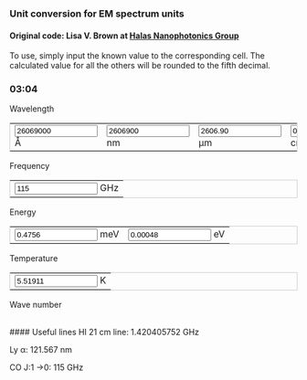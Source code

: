 ### Unit conversion for EM spectrum units
#### Original code: Lisa V. Brown at <a href="http://halas.rice.edu/conversions" target="blank">Halas Nanophotonics Group</a>
To use, simply input the known value to the corresponding cell. The calculated value for all the others will be rounded to the fifth decimal.

### 03:04

<form name="conversion">
Wavelength
<table cellpadding="2" align="center" style="border-width:1px" bordercolor="#CCCCCC">
<tr>
<td><input name="A" onkeyup="angstrom_to_all(false, false)" value="26069000" size="15"> &#8491; </td>          
<td><input name="nm" onkeyup="nmconvert()" value="2606900" size="15"> nm </td>
<td><input name="um" onkeyup="umconvert()" value="2606.90" size="15"> &#181;m </td>
<td><input name="cm" onkeyup="cmconvert()" value="0.26069" size="15"> cm </td>
</tr></table>
Frequency
<table cellpadding="2" align="center" style="border-width:1px" bordercolor="#CCCCCC">
<tr>
<td><input name="GHz" onkeyup="GHzconvert()" value="115" size="15"> GHz </td>
</tr></table>
Energy
<table cellpadding="2" align="center" style="border-width:1px" bordercolor="#CCCCCC">
<tr>
<td><input name="meV" onkeyup="meVconvert()" value="0.4756" size="15"> meV </td>
<td><input name="eV" onkeyup="eVconvert()" value="0.00048" size="15"> eV </td>
</tr></table>
Temperature
<table cellpadding="2" align="center" style="border-width:1px" bordercolor="#CCCCCC">
<tr>
<td><input name="T" onkeyup="Tconvert()" value="5.51911" size="15"> K </td>
</tr></table>
Wave number
</form>

<script language="javascript">
// Defining constants
c=299792458;
h=4.135667516e-15;
hc = h*c;
c_AGHz = 2.99792458e9;
hc_meVA = 1.23984193e7;
kB_eV_K=8.6173303e-5;

function roundfive(num){
return (num.toFixed(5))
}

// Wavelength
function angstrom_to_all(from_E, from_f, nm=true, um=true, cm=true){
with (document.conversion){
if (! from_E) {
    meV.value=(hc_meVA/A.value).toFixed(5);
//    eV.value=roundfive(hc/A.value*(1e10));
//    T.value=roundfive(hc/kB/A.value*(1e10));
}
if (! from_f) {
    GHz.value=(c_AGHz/A.value).toFixed(5);
}
if (nm) {
    nm.value=(A.value*(1e-1)).toFixed(5);
}
if (um) {
    um.value=(A.value*(1e-4)).toFixed(5);
}
if (cm) {
    cm.value=(A.value*(1e-8)).toFixed(5);
}
}}
function nmconvert(){
with (document.conversion){
A.value=(nm.value*10).toFixed(5);
angstrom_to_all(false, false, nm=false);
}}
function umconvert(){
with (document.conversion){
A.value=(um.value*1e4).toFixed(5);
angstrom_to_all(false, false, um=false);
}}
function cmconvert(){
with (document.conversion){
A.value=(cm.value*1e8).toFixed(5);
angstrom_to_all(false, false, cm=false);
}}

function eVconvert(){
with (document.conversion){
meV.value=roundfive(eV.value*(1e3));
T.value=roundfive(eV.value/kB);
GHz.value=roundfive(eV.value/h*(1e-9));
A.value=roundfive(hc/eV.value*(1e10));
nm.value=roundfive(hc/eV.value*(1e9));
um.value=roundfive(hc/eV.value*(1e6));
cm.value=roundfive(hc/eV.value*(1e2));
}}

function meVconvert(){
with (document.conversion){
eV.value=roundfive(meV.value*(1e-3));
GHz.value=roundfive(meV.value/h*(1e-9)*(1e-3));
T.value=roundfive(meV.value/kB*(1e-3));
A.value=roundfive(hc/meV.value*(1e10)*(1e3));
nm.value=roundfive(hc/meV.value*(1e9)*(1e3));
um.value=roundfive(hc/meV.value*(1e6)*(1e3));
cm.value=roundfive(hc/meV.value*(1e2)*(1e3));
}}

function meV_to_all(from_l, from_f){
with (document.conversion){
eV.value=roundfive(meV.value*(1e-3));
GHz.value=roundfive(meV.value/h*(1e-9)*(1e-3));
T.value=roundfive(meV.value/kB*(1e-3));
A.value=roundfive(hc/meV.value*(1e10)*(1e3));
nm.value=roundfive(hc/meV.value*(1e9)*(1e3));
um.value=roundfive(hc/meV.value*(1e6)*(1e3));
cm.value=roundfive(hc/meV.value*(1e2)*(1e3));
}}

function GHzconvert(){
with (document.conversion){
eV.value=roundfive(h*GHz.value*(1e9));
meV.value=roundfive(h*GHz.value*(1e9)*(1e3));
T.value=roundfive(h/kB*GHz.value*(1e9));
A.value=roundfive(c/GHz.value*(1e-9)*(1e10));
nm.value=roundfive(c/GHz.value*(1e-9)*(1e9));
um.value=roundfive(c/GHz.value*(1e-9)*(1e6));
cm.value=roundfive(c/GHz.value*(1e-9)*(1e2));
}}

function Tconvert(){
with (document.conversion){
eV.value=roundfive(kB*T.value);
meV.value=roundfive(kB*T.value*(1e3));
GHz.value=roundfive(kB/h*T.value*(1e-9));
A.value=roundfive(hc/kB/T.value*(1e10));
nm.value=roundfive(hc/kB/T.value*(1e9));
um.value=roundfive(hc/kB/T.value*(1e6));
cm.value=roundfive(hc/kB/T.value*(1e2));
}}

</script>
<br>
#### Useful lines
HI 21 cm line: 1.420405752 GHz

Ly	&alpha;: 121.567 nm

CO J:1	&rarr;0: 115 GHz
